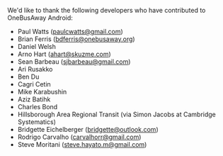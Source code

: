 We'd like to thank the following developers who have contributed to OneBusAway Android:

* Paul Watts (paulcwatts@gmail.com)
* Brian Ferris (bdferris@onebusaway.org)
* Daniel Welsh
* Arno Hart (ahart@skuzme.com)
* Sean Barbeau (sjbarbeau@gmail.com)
* Ari Rusakko
* Ben Du
* Cagri Cetin
* Mike Karabushin
* Aziz Batihk
* Charles Bond
* Hillsborough Area Regional Transit (via Simon Jacobs at Cambridge Systematics)
* Bridgette Eichelberger (bridgette@outlook.com)
* Rodrigo Carvalho (carvalhorr@gmail.com)
* Steve Moritani (steve.hayato.m@gmail.com)